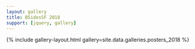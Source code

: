```yaml
---
layout: gallery
title: BSidesSF 2018
support: [jquery, gallery]
---
```


{% include gallery-layout.html gallery=site.data.galleries.posters_2018 %}
